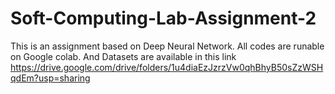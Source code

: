 # Soft-Computing-Lab-Assignment-2
This is an assignment based on Deep Neural Network. All codes are runable on Google colab. And Datasets are available in this link https://drive.google.com/drive/folders/1u4diaEzJzrzVw0qhBhyB50sZzWSHqdEm?usp=sharing 
